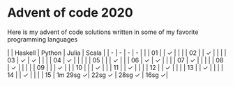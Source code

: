 # Advent of code 2020

Here is my advent of code solutions written in some of my favorite programming languages


|    | Haskell  | Python   | Julia  | Scala |
| -  | -        | -        | -      |       |
| 01 |          | ✓        |        |       |
| 02 |          | ✓        |        |       |
| 03 | ✓        | ✓        |        |       |
| 04 | ✓        |          |        |       |
| 05 |          |          | ✓      |       |
| 06 | ✓        | ✓        |        |       |
| 07 | ✓        |          |        |       |
| 08 | ✓        |          |        |       |
| 09 |          |          | ✓      |       |
| 10 |          |          | ✓      |       |
| 11 |          | ✓        |        |       |
| 12 |          | ✓        |        |       |
| 13 |          | ✓        |        |       |
| 14 |          | ✓        |        |       |
| 15 | 1m 29sg ✓| 22sg ✓   | 28sg ✓ | 16sg ✓|